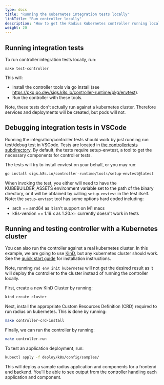 ```yaml
---
type: docs
title: "Running the Kubernetes integration tests locally"
linkTitle: "Run controller locally"
description: "How to get the Radius Kubernetes controller running locally"
weight: 20
---
```


## Running integration tests

To run controller integration tests locally, run:

```
make test-controller
```

This will:
- Install the controller tools via go install (see https://pkg.go.dev/sigs.k8s.io/controller-runtime/pkg/envtest).
- Run the controller with these tools.

Note, these tests don't actually run against a kubernetes cluster. Therefore services and deployments will be created, but pods will not.

## Debugging integration tests in VSCode

Running the integration/controller tests should work by just running run test/debug test in VSCode. Tests are located in [the controllertests subdirectory](https://github.com/Azure/radius/blob/main/test/integration/kubernetes). By default, the tests require setup-envtest, a tool to get the necessary components for controller tests.

The tests will try to install envtest on your behalf, or you may run:

```bash
go install sigs.k8s.io/controller-runtime/tools/setup-envtest@latest
```

When invoking the test, you either will need to have the KUBEBUILDER_ASSETS environment variable set to the path of the binary directory, or it will be obtained by calling `setup-envtest` in the test itself. Note: the `setup-envtest` tool has some options hard coded including:

- arch == amd64 as it isn't support on M1 macs
- k8s-version == 1.19.x as 1.20.x+ currently doesn't work in tests

## Running and testing controller with a Kubernetes cluster

You can also run the controller against a real kubernetes cluster. In this example, we are going to use [KinD](https://github.com/kubernetes-sigs/kind), but any kubernetes cluster should work. See the [quick start guide](https://kind.sigs.k8s.io/docs/user/quick-start/#installation) for installation instructions.

Note, running `rad env init kubernetes` will not get the desired result as it will deploy the controller to the cluster instead of running the controller locally.

First, create a new KinD Cluster by running:

```sh
kind create cluster
```

Next, install the appropriate Custom Resources Definition (CRD) required to run radius on kubernetes. This is done by running:

```sh
make controller-crd-install
```

Finally, we can run the controller by running:

```sh
make controller-run
```

To test an application deployment, run:

```sh
kubectl apply -f deploy/k8s/config/samples/
```

This will deploy a sample radius application and components for a frontend and backend. You'll be able to see output from the controller handling each application and component. 

